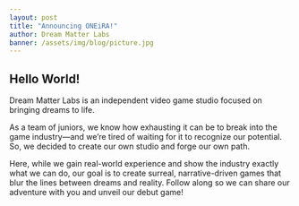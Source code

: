 ```yaml
---
layout: post
title: "Announcing ONEiRA!"
author: Dream Matter Labs
banner: /assets/img/blog/picture.jpg
---
```

<h2 class="post-heading">Hello World!</h2>

Dream Matter Labs is an independent video game studio focused on bringing dreams to life. 

As a team of juniors, we know how exhausting it can be to break into the game industry—and we’re tired of waiting for it to recognize our potential. So, we decided to create our own studio and forge our own path.

Here, while we gain real-world experience and show the industry exactly what we can do, our goal is to create surreal, narrative-driven games that blur the lines between dreams and reality. Follow along so we can share our adventure with you and unveil our debut game!
